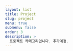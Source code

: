 ```yaml
---
layout: list
title: Project
slug: project
menu: true
submenu: false
order: 3
description: >
  프로젝트 카테고리입니다. 추가예정.
---
```

